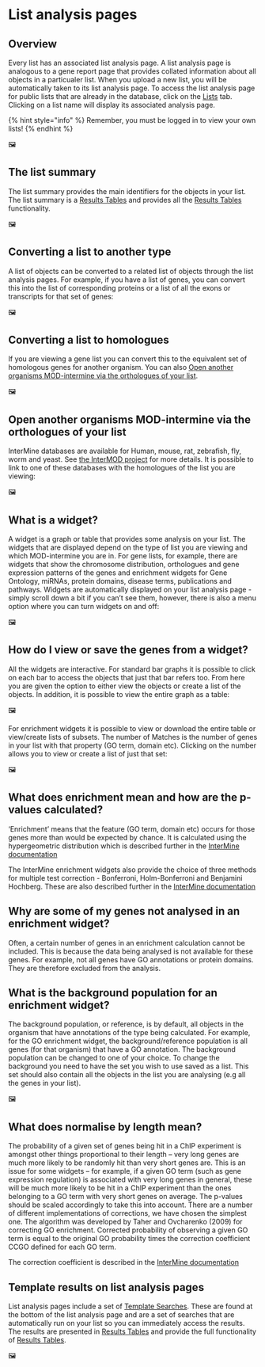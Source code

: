 # List analysis pages

## Overview

Every list has an associated list analysis page. A list analysis page is analogous to a gene report page that provides collated information about all objects in a particualer list. When you upload a new list, you will be automatically taken to its list analysis page. To access the list analysis page for public lists that are already in the database, click on the [Lists](lists.md) tab. Clicking on a list name will display its associated analysis page. 

{% hint style="info" %}
Remember, you must be logged in to view your own lists!
{% endhint %}

 🖼 

## The list summary

The list summary provides the main identifiers for the objects in your list. The list summary is a [Results Tables](https://flymine.readthedocs.io/en/latest/results-tables/Documentationresultstables.html#resultstables) and provides all the [Results Tables](https://flymine.readthedocs.io/en/latest/results-tables/Documentationresultstables.html#resultstables) functionality.

🖼 

## Converting a list to another type

A list of objects can be converted to a related list of objects through the list analysis pages. For example, if you have a list of genes, you can convert this into the list of corresponding proteins or a list of all the exons or transcripts for that set of genes: 

🖼 

## Converting a list to homologues

If you are viewing a gene list you can convert this to the equivalent set of homologous genes for another organism. You can also [Open another organisms MOD-intermine via the orthologues of your list](https://flymine.readthedocs.io/en/latest/lists/analysis/Documentationlistanalysispages.html#listanalysisjumptomine).

🖼 

## Open another organisms MOD-intermine via the orthologues of your list

InterMine databases are available for Human, mouse, rat, zebrafish, fly, worm and yeast. See [the InterMOD project](http://intermod.intermine.org/) for more details. It is possible to link to one of these databases with the homologues of the list you are viewing:

🖼 

## What is a widget?

A widget is a graph or table that provides some analysis on your list. The widgets that are displayed depend on the type of list you are viewing and which MOD-intermine you are in. For gene lists, for example, there are widgets that show the chromosome distribution, orthologues and gene expression patterns of the genes and enrichment widgets for Gene Ontology, miRNAs, protein domains, disease terms, publications and pathways. Widgets are automatically displayed on your list analysis page - simply scroll down a bit if you can’t see them, however, there is also a menu option where you can turn widgets on and off:

🖼 

## How do I view or save the genes from a widget?

All the widgets are interactive. For standard bar graphs it is possible to click on each bar to access the objects that just that bar refers too. From here you are given the option to either view the objects or create a list of the objects. In addition, it is possible to view the entire graph as a table:

🖼 

For enrichment widgets it is possible to view or download the entire table or view/create lists of subsets. The number of Matches is the number of genes in your list with that property \(GO term, domain etc\). Clicking on the number allows you to view or create a list of just that set:

🖼 

## What does enrichment mean and how are the p-values calculated?

‘Enrichment’ means that the feature \(GO term, domain etc\) occurs for those genes more than would be expected by chance. It is calculated using the hypergeometric distribution which is described further in the [InterMine documentation](http://intermine.readthedocs.org/en/latest/embedding/list-widgets/enrichment-widgets/)

The InterMine enrichment widgets also provide the choice of three methods for multiple test correction - Bonferroni, Holm-Bonferroni and Benjamini Hochberg. These are also described further in the [InterMine documentation](http://intermine.readthedocs.org/en/latest/embedding/list-widgets/enrichment-widgets/)

## Why are some of my genes not analysed in an enrichment widget?

Often, a certain number of genes in an enrichment calculation cannot be included. This is because the data being analysed is not available for these genes. For example, not all genes have GO annotations or protein domains. They are therefore excluded from the analysis.

## What is the background population for an enrichment widget?

The background population, or reference, is by default, all objects in the organism that have annotations of the type being calculated. For example, for the GO enrichment widget, the background/reference population is all genes \(for that organism\) that have a GO annotation. The background population can be changed to one of your choice. To change the background you need to have the set you wish to use saved as a list. This set should also contain all the objects in the list you are analysing \(e.g all the genes in your list\).

🖼 

## What does normalise by length mean?

The probability of a given set of genes being hit in a ChIP experiment is amongst other things proportional to their length – very long genes are much more likely to be randomly hit than very short genes are. This is an issue for some widgets – for example, if a given GO term \(such as gene expression regulation\) is associated with very long genes in general, these will be much more likely to be hit in a ChIP experiment than the ones belonging to a GO term with very short genes on average. The p-values should be scaled accordingly to take this into account. There are a number of different implementations of corrections, we have chosen the simplest one. The algorithm was developed by Taher and Ovcharenko \(2009\) for correcting GO enrichment. Corrected probability of observing a given GO term is equal to the original GO probability times the correction coefficient CCGO defined for each GO term.

The correction coefficient is described in the [InterMine documentation](http://intermine.readthedocs.org/en/latest/embedding/list-widgets/enrichment-widgets/)

## Template results on list analysis pages

List analysis pages include a set of [Template Searches](https://flymine.readthedocs.io/en/latest/templates/Documentationtemplatesearches.html#templatesearches). These are found at the bottom of the list analysis page and are a set of searches that are automatically run on your list so you can immediately access the results. The results are presented in [Results Tables](https://flymine.readthedocs.io/en/latest/results-tables/Documentationresultstables.html#resultstables) and provide the full functionality of [Results Tables](https://flymine.readthedocs.io/en/latest/results-tables/Documentationresultstables.html#resultstables).

🖼 

